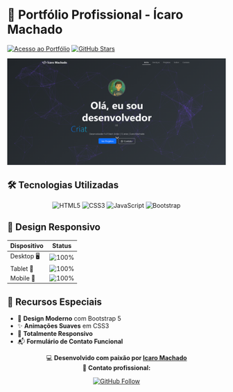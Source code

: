 # 🌟 Portfólio Profissional - Ícaro Machado

[![Acesso ao Portfólio](https://img.shields.io/badge/🚀_Acessar_Portfólio-FF5722?style=for-the-badge&logo=github&logoColor=white)](https://icarox52.github.io/portfolio/)
[![GitHub Stars](https://img.shields.io/github/stars/Icarox52/portfolio?style=for-the-badge)](https://github.com/Icarox52/portfolio/stargazers)

<a href="https://icarox52.github.io/portfolio/"><img src="https://github.com/Icarox52/portfolio/blob/main/readmePortfolio/Captura%20de%20tela%202025-06-21%20154933.png"></a>


## 🛠️ Tecnologias Utilizadas

<div align="center">
  
![HTML5](https://img.shields.io/badge/HTML5-%23E34F26.svg?style=for-the-badge&logo=html5&logoColor=white)
![CSS3](https://img.shields.io/badge/CSS3-%231572B6.svg?style=for-the-badge&logo=css3&logoColor=white)
![JavaScript](https://img.shields.io/badge/JavaScript-%23323330.svg?style=for-the-badge&logo=javascript&logoColor=%23F7DF1E)
![Bootstrap](https://img.shields.io/badge/Bootstrap-%23563D7C.svg?style=for-the-badge&logo=bootstrap&logoColor=white)

</div>

## 🎨 Design Responsivo

| Dispositivo | Status |
|------------|--------|
| Desktop 🖥️ | ![100%](https://img.shields.io/badge/✔️_Otimizado-success) |
| Tablet 📱 | ![100%](https://img.shields.io/badge/✔️_Responsivo-success) |
| Mobile 📲 | ![100%](https://img.shields.io/badge/✔️_Adaptado-success) |


## 🌟 Recursos Especiais

- 🎯 **Design Moderno** com Bootstrap 5
- ✨ **Animações Suaves** em CSS3
- 📱 **Totalmente Responsivo**
- 📬 **Formulário de Contato Funcional**


<div align="center">
  
💻 **Desenvolvido com paixão por [Icaro Machado](https://github.com/Icarox52)**  
📧 **Contato profissional:** [](WhatsApp)  

[![GitHub Follow](https://img.shields.io/github/followers/Icarox52?style=social&label=Seguir)](https://github.com/Icarox52)

</div>
